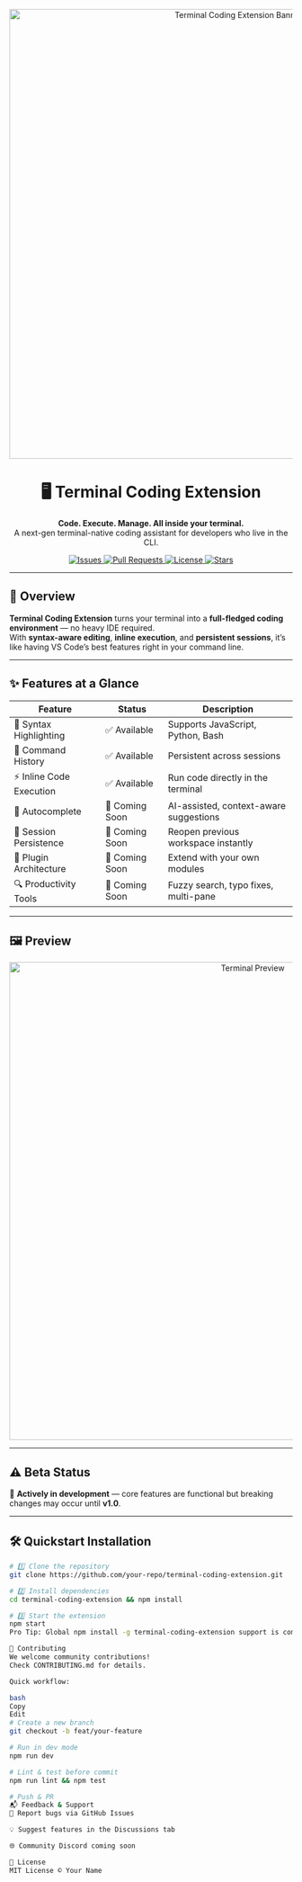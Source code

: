 <!-- Banner -->
<p align="center">
  <img src="https://i.postimg.cc/zXRdxj1Z/code-terminal.png" alt="Terminal Coding Extension Banner" width="800">
</p>

<h1 align="center">🖥 Terminal Coding Extension</h1>
<p align="center">
  <strong>Code. Execute. Manage. All inside your terminal.</strong><br>
  A next-gen terminal-native coding assistant for developers who live in the CLI.
</p>

<p align="center">
  <a href="https://github.com/your-repo/issues">
    <img src="https://img.shields.io/github/issues/your-repo/terminal-coding-extension?color=ff4d4d&style=flat-square" alt="Issues">
  </a>
  <a href="https://github.com/your-repo/pulls">
    <img src="https://img.shields.io/github/issues-pr/your-repo/terminal-coding-extension?color=00cc99&style=flat-square" alt="Pull Requests">
  </a>
  <a href="LICENSE">
    <img src="https://img.shields.io/github/license/your-repo/terminal-coding-extension?style=flat-square&color=yellow" alt="License">
  </a>
  <a href="https://github.com/your-repo/stargazers">
    <img src="https://img.shields.io/github/stars/your-repo/terminal-coding-extension?style=flat-square&color=orange" alt="Stars">
  </a>
</p>

---

## 🚀 Overview

**Terminal Coding Extension** turns your terminal into a **full-fledged coding environment** — no heavy IDE required.  
With **syntax-aware editing**, **inline execution**, and **persistent sessions**, it’s like having VS Code’s best features right in your command line.

---

## ✨ Features at a Glance

| Feature | Status | Description |
|---------|--------|-------------|
| 🎨 Syntax Highlighting | ✅ Available | Supports JavaScript, Python, Bash |
| 📜 Command History | ✅ Available | Persistent across sessions |
| ⚡ Inline Code Execution | ✅ Available | Run code directly in the terminal |
| 🤖 Autocomplete | 🚧 Coming Soon | AI-assisted, context-aware suggestions |
| 💾 Session Persistence | 🚧 Coming Soon | Reopen previous workspace instantly |
| 🔌 Plugin Architecture | 🚧 Coming Soon | Extend with your own modules |
| 🔍 Productivity Tools | 🚧 Coming Soon | Fuzzy search, typo fixes, multi-pane |

---

## 🖼 Preview

<p align="center">
  <img src="https://i.ibb.co/kM7v9B2/terminal-preview-dark.png" alt="Terminal Preview" width="850">
</p>

---

## ⚠️ Beta Status

🚧 **Actively in development** — core features are functional but breaking changes may occur until **v1.0**.

---

## 🛠 Quickstart Installation

```bash
# 1️⃣ Clone the repository
git clone https://github.com/your-repo/terminal-coding-extension.git

# 2️⃣ Install dependencies
cd terminal-coding-extension && npm install

# 3️⃣ Start the extension
npm start
Pro Tip: Global npm install -g terminal-coding-extension support is coming soon.

🤝 Contributing
We welcome community contributions!
Check CONTRIBUTING.md for details.

Quick workflow:

bash
Copy
Edit
# Create a new branch
git checkout -b feat/your-feature

# Run in dev mode
npm run dev

# Lint & test before commit
npm run lint && npm test

# Push & PR
📬 Feedback & Support
🐛 Report bugs via GitHub Issues

💡 Suggest features in the Discussions tab

🌐 Community Discord coming soon

📜 License
MIT License © Your Name
